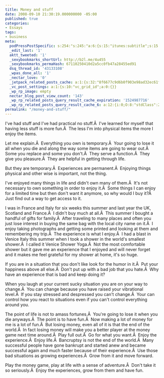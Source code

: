 ```yaml
---
title: Money and stuff
date: 2008-09-10 21:30:19.000000000 -05:00
published: true
categories:
- Essays
tags:
- business
meta:
  podPressPostSpecific: s:254:"s:245:"a:6:{s:15:"itunes:subtitle";s:15:"##PostExcerpt##";s:14:"itunes:summary";s:15:"##PostExcerpt##";s:15:"itunes:keywords";s:17:"##WordPressCats##";s:13:"itunes:author";s:10:"##Global##";s:15:"itunes:explicit";s:2:"No";s:12:"itunes:block";s:2:"No";}";";
  _edit_last: '1'
  aktt_tweeted: '1'
  _sexybookmarks_shortUrl: http://b2l.me/4u455
  _sexybookmarks_permaHash: 67110250410d2a5cc0fb47a28455ed91
  dsq_thread_id: '43133108'
  _wpas_done_all: '1'
  _nectar_love: '0'
  _jetpack_related_posts_cache: a:1:{s:32:"8f6677c9d6b0f903e98ad32ec61f8deb";a:2:{s:7:"expires";i:1470549749;s:7:"payload";a:3:{i:0;a:1:{s:2:"id";i:1423;}i:1;a:1:{s:2:"id";i:5870;}i:2;a:1:{s:2:"id";i:968;}}}}
  _vc_post_settings: a:1:{s:10:"vc_grid_id";a:0:{}}
  _wp_rp_image: empty
  nectar_blog_post_view_count: '143'
  _wp_rp_related_posts_query_result_cache_expiration: '1524987716'
  _wp_rp_related_posts_query_result_cache_6: a:12:{i:0;O:8:"stdClass":2:{s:7:"post_id";s:4:"4395";s:5:"score";s:17:"61.71372122064562";}i:1;O:8:"stdClass":2:{s:7:"post_id";s:4:"2795";s:5:"score";s:18:"58.826323593589315";}i:2;O:8:"stdClass":2:{s:7:"post_id";s:3:"831";s:5:"score";s:18:"55.608865985980636";}i:3;O:8:"stdClass":2:{s:7:"post_id";s:3:"288";s:5:"score";s:18:"55.608865985980636";}i:4;O:8:"stdClass":2:{s:7:"post_id";s:3:"702";s:5:"score";s:17:"55.35383794878447";}i:5;O:8:"stdClass":2:{s:7:"post_id";s:3:"662";s:5:"score";s:17:"55.35383794878447";}i:6;O:8:"stdClass":2:{s:7:"post_id";s:4:"2686";s:5:"score";s:17:"53.51948424205328";}i:7;O:8:"stdClass":2:{s:7:"post_id";s:3:"728";s:5:"score";s:17:"52.14987982518602";}i:8;O:8:"stdClass":2:{s:7:"post_id";s:3:"665";s:5:"score";s:17:"51.89485178798986";}i:9;O:8:"stdClass":2:{s:7:"post_id";s:3:"746";s:5:"score";s:18:"26.509130005533297";}i:10;O:8:"stdClass":2:{s:7:"post_id";s:4:"4419";s:5:"score";s:18:"24.163689483884045";}i:11;O:8:"stdClass":2:{s:7:"post_id";s:3:"893";s:5:"score";s:17:"21.90457529848865";}}
permalink: "/money-and-stuff/"
---
```

I've had stuff and I've had practical no stuff.Â  I've learned for myself that having less stuff is more fun.Â  The less I'm into physical items the more I enjoy the items.

Let me explain.Â  Everything you own is temporary.Â  Your going to lose it all when you die and along the way some items are going to wear out.Â  Some you replace and some you don't.Â  They serve a function.Â  They give you pleasure.Â  They are helpful in getting through life.

But they are temporary.Â  Experiences are permanent.Â  Enjoying things physical and other wise is important, not the thing.

I've enjoyed many things in life and didn't own many of them.Â  It's not necessary to own something in order to enjoy it.Â  Some things I can enjoy for a limited time but then don't want it anymore, so why would I buy it?Â  Just find out a way to get access to it.

I was in France and Italy for six weeks this summer and last year the UK, Scotland and France.Â  I didn't buy much at all.Â  This summer I bought a handful of gifts for family.Â  After traveling to many places and often you just lose interest in buying the same bag with the local city name on it.Â  I enjoy taking photographs and getting some printed and looking at them and remembering my trip.Â  The experience is what I enjoy.Â  I had a blast in Venice Italy this summer when I took a shower in the world's smallest shower.Â  I called it Venice Shower Yoga.Â  Not the most comfortable shower but it gave me an experience that I enjoyed and will never forget and it makes me feel grateful for my shower at home, it's so huge.

If you are in a situation that you don't like look for the humor in it.Â  Put your happiness above all else.Â  Don't put up with a bad job that you hate.Â  Why have an experience that is bad and keep doing it?

When you laugh at your current sucky situation you are on your way to change.Â  You can change because you have raised your vibrational level.Â  If you stay stressed and despressed you can't change.Â  Your can control how you react to situations even if you can't control everything around you.

The point of life is not to amass fortunes.Â  You're going to lose it when you die anyways.Â  The point is to have fun.Â  Now making a lot of money for me is a lot of fun.Â  But losing money, even all of it is that the end of the world.Â  In fact losing money will make you a better player at the money game next time around.Â  Play full out.Â  Go for what you want.Â  Enjoy the experience.Â  Enjoy life.Â  Bancruptsy is not the end of the world.Â  Many successful people have gone bankrupt and started anew and became successful again and much faster because of their experience.Â  Use those bad situations as growing experiences.Â  Grow from it and move forward.

Play the money game, play at life with a sense of adventure.Â  Don't take it so seriously.Â  Enjoy the experiences, grow from them and have fun.
